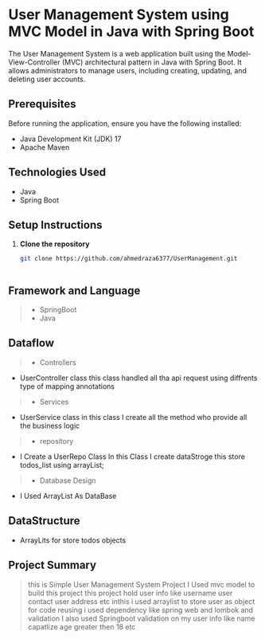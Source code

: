 # User Management System using MVC Model in Java with Spring Boot

The User Management System is a web application built using the Model-View-Controller (MVC) architectural pattern in Java with Spring Boot. It allows administrators to manage users, including creating, updating, and deleting user accounts.

## Prerequisites

Before running the application, ensure you have the following installed:

- Java Development Kit (JDK) 17
- Apache Maven


## Technologies Used

- Java
- Spring Boot


## Setup Instructions

1. **Clone the repository**

   ```bash
   git clone https://github.com/ahmedraza6377/UserManagement.git



## Framework and Language
> * SpringBoot
> * Java

## Dataflow
> * Controllers
* UserController class this class handled all tha api request using diffrents type of mapping annotations
> * Services
* UserService class in this class I create all the method who provide all the business logic
> * repository
* I Create a UserRepo Class  In this Class I create dataStroge this store todos_list using arrayList;
> * Database Design
* I Used ArrayList As DataBase

## DataStructure
* ArrayLits for store todos objects


## Project Summary
> this is Simple User Management System Project I Used mvc model to build this project this project hold user info like username user contact user address etc inthis i used arraylist to store user as object for code reusing i used dependency like spring web and lombok and validation 
> I also used Springboot validation on my user info like name capatlize age greater then 18 etc


